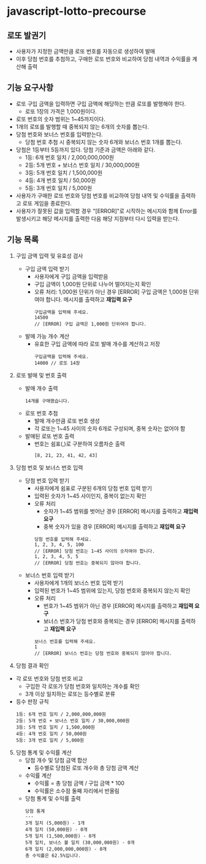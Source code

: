 # javascript-lotto-precourse

## 로또 발권기
- 사용자가 지정한 금액만큼 로또 번호를 자동으로 생성하여 발매
- 이후 당첨 번호를 추첨하고, 구매한 로또 번호와 비교하여 당첨 내역과 수익률을 계산해 출력

## 기능 요구사항
- 로또 구입 금액을 입력하면 구입 금액에 해당하는 만큼 로또를 발행해야 한다.
    - 로또 1장의 가격은 1,000원이다.
- 로또 번호의 숫자 범위는 1~45까지이다.
- 1개의 로또를 발행할 때 중복되지 않는 6개의 숫자를 뽑는다.
- 당첨 번호와 보너스 번호를 입력받는다.
    - 당첨 번호 추첨 시 중복되지 않는 숫자 6개와 보너스 번호 1개를 뽑는다.
- 당첨은 1등부터 5등까지 있다. 당첨 기준과 금액은 아래와 같다.
    - 1등: 6개 번호 일치 / 2,000,000,000원
    - 2등: 5개 번호 + 보너스 번호 일치 / 30,000,000원
    - 3등: 5개 번호 일치 / 1,500,000원
    - 4등: 4개 번호 일치 / 50,000원
    - 5등: 3개 번호 일치 / 5,000원
- 사용자가 구매한 로또 번호와 당첨 번호를 비교하여 당첨 내역 및 수익률을 출력하고 로또 게임을 종료한다.
- 사용자가 잘못된 값을 입력할 경우 "[ERROR]"로 시작하는 메시지와 함께 Error를 발생시키고 해당 메시지를 출력한 다음 해당 지점부터 다시 입력을 받는다.

## 기능 목록
1. 구입 금액 입력 및 유효성 검사
   - 구입 금액 입력 받기
     - 사용자에게 구입 금액을 입력받음
     - 구입 금액이 1,000원 단위로 나누어 떨어지는지 확인
     - 오류 처리: 1,000원 단위가 아닌 경우 [ERROR] 구입 금액은 1,000원 단위여야 합니다. 메시지를 출력하고 **재입력 요구**
       ```
       구입금액을 입력해 주세요.
       14500
       // [ERROR] 구입 금액은 1,000원 단위여야 합니다.
       ```
   - 발매 가능 개수 계산
     - 유효한 구입 금액에 따라 로또 발매 개수를 계산하고 저장
       ```
       구입금액을 입력해 주세요.
       14000 // 로또 14장
       ```

2. 로또 발매 및 번호 출력
   - 발매 개수 출력
       ```
       14개를 구매했습니다.
       ```
   - 로또 번호 추첨
     - 발매 개수만큼 로또 번호 생성
     - 각 로또는 1~45 사이의 숫자 6개로 구성되며, 중복 숫자는 없어야 함
   - 발매된 로또 번호 출력
     - 번호는 쉼표(,)로 구분하여 오름차순 출력
        ```
        [8, 21, 23, 41, 42, 43]
        ```
3. 당첨 번호 및 보너스 번호 입력
   - 당첨 번호 입력 받기
     - 사용자에게 쉼표로 구분된 6개의 당첨 번호 입력 받기
     - 입력된 숫자가 1~45 사이인지, 중복이 없는지 확인
     - 오류 처리
       - 숫자가 1~45 범위를 벗어난 경우 [ERROR] 메시지를 출력하고 **재입력 요구**
       - 중복 숫자가 있을 경우 [ERROR] 메시지를 출력하고 **재입력 요구**
        ```
        당첨 번호를 입력해 주세요.
        1, 2, 3, 4, 5, 100
        // [ERROR] 당첨 번호는 1~45 사이의 숫자여야 합니다.
        1, 2, 3, 4, 5, 5
        // [ERROR] 당첨 번호는 중복되지 않아야 합니다.
        ```
   - 보너스 번호 입력 받기
     - 사용자에게 1개의 보너스 번호 입력 받기
     - 입력된 번호가 1~45 범위에 있는지, 당첨 번호와 중복되지 않는지 확인
     - 오류 처리
       - 번호가 1~45 범위가 아닌 경우 [ERROR] 메시지를 출력하고 **재입력 요구**
       - 보너스 번호가 당첨 번호와 중복되는 경우 [ERROR] 메시지를 출력하고 **재입력 요구**
        ```
        보너스 번호를 입력해 주세요.
        1
        // [ERROR] 보너스 번호는 당첨 번호와 중복되지 않아야 합니다.
        ```

 4. 당첨 결과 확인
   - 각 로또 번호와 당첨 번호 비교
     - 구입한 각 로또가 당첨 번호와 일치하는 개수를 확인
     - 3개 이상 일치하는 로또는 등수별로 분류
   - 등수 판정 규칙
       >
       ```
       1등: 6개 번호 일치 / 2,000,000,000원
       2등: 5개 번호 + 보너스 번호 일치 / 30,000,000원
       3등: 5개 번호 일치 / 1,500,000원
       4등: 4개 번호 일치 / 50,000원
       5등: 3개 번호 일치 / 5,000원
       ```

5. 당첨 통계 및 수익률 계산
   - 당첨 개수 및 당첨 금액 합산
     - 등수별로 당첨된 로또 개수와 총 당첨 금액 계산
   - 수익률 계산
     - 수익률 = 총 당첨 금액 / 구입 금액 * 100
     - 수익률은 소수점 둘째 자리에서 반올림
   - 당첨 통계 및 수익률 출력
       ```
       당첨 통계
       ---
       3개 일치 (5,000원) - 1개
       4개 일치 (50,000원) - 0개
       5개 일치 (1,500,000원) - 0개
       5개 일치, 보너스 볼 일치 (30,000,000원) - 0개
       6개 일치 (2,000,000,000원) - 0개
       총 수익률은 62.5%입니다.
        ```
